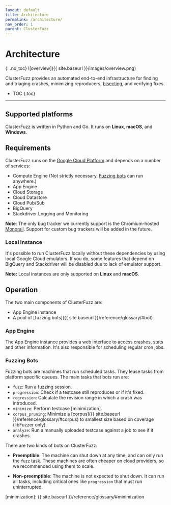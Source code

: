 ```yaml
---
layout: default
title: Architecture
permalink: /architecture/
nav_order: 1
parent: ClusterFuzz
---
```


# Architecture
{: .no_toc}
![overview]({{ site.baseurl }}/images/overview.png)

ClusterFuzz provides an automated end-to-end infrastructure for finding and
triaging crashes, minimizing reproducers, [bisecting], and verifying fixes.

- TOC
{:toc}

---

## Supported platforms
ClusterFuzz is written in Python and Go. It runs on **Linux**, **macOS**, and **Windows**.

## Requirements
ClusterFuzz runs on the [Google Cloud Platform](https://cloud.google.com/) and depends
on a number of services:
- Compute Engine (Not strictly necessary. [Fuzzing bots](#bots) can run anywhere.)
- App Engine
- Cloud Storage
- Cloud Datastore
- Cloud Pub/Sub
- BigQuery
- Stackdriver Logging and Monitoring

**Note**: The only bug tracker we currently support is the Chromium-hosted
[Monorail](https://opensource.google.com/projects/monorail). Support for custom
bug trackers will be added in the future.

### Local instance
It's possible to run ClusterFuzz locally without these dependencies by using
local Google Cloud emulators. If you do, some features that depend on BigQuery and
Stackdriver will be disabled due to lack of emulator support.

**Note:** Local instances are only supported on **Linux** and **macOS**.

## Operation
The two main components of ClusterFuzz are:

- App Engine instance
- A pool of [fuzzing bots]({{ site.baseurl }}/reference/glossary/#bot)

### App Engine

The App Engine instance provides a web interface to access crashes, stats and
other information. It's also responsible for scheduling regular cron jobs.

### Fuzzing Bots 

Fuzzing bots are machines that run scheduled tasks. They lease tasks from platform
specific queues. The main tasks that bots run are:
- `fuzz`: Run a fuzzing session.
- `progression`: Check if a testcase still reproduces or if it's fixed.
- `regression`: Calculate the revision range in which a crash was introduced.
- `minimize`: Perform testcase [minimization].
- `corpus_pruning`: Minimize a [corpus]({{ site.baseurl
  }}/reference/glossary/#corpus) to smallest size based on coverage (libFuzzer only).
- `analyze`: Run a manually uploaded testcase against a job to see if it crashes.

There are two kinds of bots on ClusterFuzz:

- **Preemptible**: The machine can shut down at any time, and can only run the
`fuzz` task. These machines are often cheaper on cloud
providers, so we recommended using them to scale.

- **Non-preemptible**: The machine is not expected to shut down. It can run all
tasks, including critical ones like `progression` that must run uninterrupted.

[bisecting]: https://en.wikipedia.org/wiki/Bisection_(software_engineering)
[minimization]: {{ site.baseurl }}/reference/glossary/#minimization